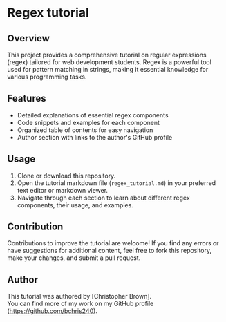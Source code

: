 # Regex tutorial

## Overview
This project provides a comprehensive tutorial on regular expressions (regex) tailored for web development students. Regex is a powerful tool used for pattern matching in strings, making it essential knowledge for various programming tasks.

## Features
- Detailed explanations of essential regex components
- Code snippets and examples for each component
- Organized table of contents for easy navigation
- Author section with links to the author's GitHub profile

## Usage
1. Clone or download this repository.
2. Open the tutorial markdown file (`regex_tutorial.md`) in your preferred text editor or markdown viewer.
3. Navigate through each section to learn about different regex components, their usage, and examples.

## Contribution
Contributions to improve the tutorial are welcome! If you find any errors or have suggestions for additional content, feel free to fork this repository, make your changes, and submit a pull request.

## Author
This tutorial was authored by [Christopher Brown].  
You can find more of my work on my GitHub profile (https://github.com/bchris240).
